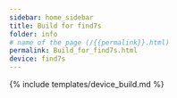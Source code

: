 ```yaml
---
sidebar: home_sidebar
title: Build for find7s
folder: info
# name of the page (/{{permalink}}.html)
permalink: Build_for_find7s.html
device: find7s
---
```

{% include templates/device_build.md %}
